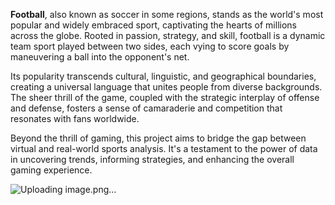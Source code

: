 **Football**, also known as soccer in some regions, stands as the world's most popular and widely embraced sport, captivating the hearts of millions across the globe. Rooted in passion, strategy, and skill, football is a dynamic team sport played between two sides, each vying to score goals by maneuvering a ball into the opponent's net.

Its popularity transcends cultural, linguistic, and geographical boundaries, creating a universal language that unites people from diverse backgrounds. The sheer thrill of the game, coupled with the strategic interplay of offense and defense, fosters a sense of camaraderie and competition that resonates with fans worldwide.

Beyond the thrill of gaming, this project aims to bridge the gap between virtual and real-world sports analysis. It's a testament to the power of data in uncovering trends, informing strategies, and enhancing the overall gaming experience.

![Uploading image.png…]()
